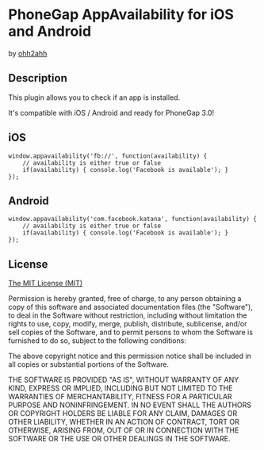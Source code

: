 # PhoneGap AppAvailability for iOS and Android

by [ohh2ahh](http://ohh2ahh.com)

Description
-----------

This plugin allows you to check if an app is installed.

It's compatible with iOS / Android and ready for PhoneGap 3.0!


iOS
---

	window.appavailability('fb://', function(availability) {
		// availability is either true or false
		if(availability) { console.log('Facebook is available'); }
	});


Android
-------

	window.appavailability('com.facebook.katana', function(availability) {
		// availability is either true or false
		if(availability) { console.log('Facebook is available'); }
	});


License
-------
[The MIT License (MIT)](http://www.opensource.org/licenses/mit-license.html)

Permission is hereby granted, free of charge, to any person obtaining a copy
of this software and associated documentation files (the "Software"), to deal
in the Software without restriction, including without limitation the rights
to use, copy, modify, merge, publish, distribute, sublicense, and/or sell
copies of the Software, and to permit persons to whom the Software is
furnished to do so, subject to the following conditions:

The above copyright notice and this permission notice shall be included in
all copies or substantial portions of the Software.

THE SOFTWARE IS PROVIDED "AS IS", WITHOUT WARRANTY OF ANY KIND, EXPRESS OR
IMPLIED, INCLUDING BUT NOT LIMITED TO THE WARRANTIES OF MERCHANTABILITY,
FITNESS FOR A PARTICULAR PURPOSE AND NONINFRINGEMENT. IN NO EVENT SHALL THE
AUTHORS OR COPYRIGHT HOLDERS BE LIABLE FOR ANY CLAIM, DAMAGES OR OTHER
LIABILITY, WHETHER IN AN ACTION OF CONTRACT, TORT OR OTHERWISE, ARISING FROM,
OUT OF OR IN CONNECTION WITH THE SOFTWARE OR THE USE OR OTHER DEALINGS IN
THE SOFTWARE.
